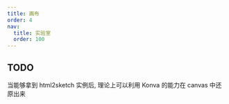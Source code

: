 ```yaml
---
title: 画布
order: 4
nav:
  title: 实验室
  order: 100
---
```


## TODO

当能够拿到 html2sketch 实例后, 理论上可以利用 Konva 的能力在 canvas 中还原出来
